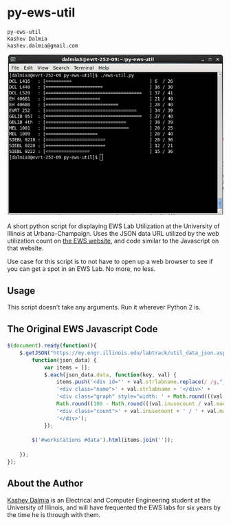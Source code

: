 py-ews-util
===========
    py-ews-util
    Kashev Dalmia
    kashev.dalmia@gmail.com

![A screenshot of py-ews-util in action](https://raw.githubusercontent.com/kashev/py-ews-util/master/screenshot.png "A screenshot of py-ews-util in action")

A short python script for displaying EWS Lab Utilization at the University of Illinois at Urbana-Champaign. Uses the JSON data URL utilized by the web utilization count on [the EWS website](http://it.engineering.illinois.edu/ews/), and code similar to the Javascript on that website.

Use case for this script is to not have to open up a web browser to see if you can get a spot in an EWS Lab. No more, no less.

## Usage

This script doesn't take any arguments. Run it wherever Python 2 is.

## The Original EWS Javascript Code

```Javascript
$(document).ready(function(){
    $.getJSON("https://my.engr.illinois.edu/labtrack/util_data_json.asp?callback=?",
        function(json_data) {
            var items = [];
            $.each(json_data.data, function(key, val) {
                items.push('<div id="' + val.strlabname.replace(/ /g,"_") + '" class="lab">' + 
                '<div class="name">' + val.strlabname + '</div>' +
                '<div class="graph" style="width: ' + Math.round(((val.inusecount / val.machinecount) * 100) / 2) + 'px; margin-right: ' + 
                Math.round((100 - Math.round(((val.inusecount / val.machinecount) * 100)))/2) + 'px;">&nbsp;</div>' + 
                '<div class="count">' + val.inusecount + ' / ' + val.machinecount + '</div><div class="clear">&nbsp;</div>' + 
                '</div>');
            });

        $('#workstations #data').html(items.join(''));
            
    });
});
```
## About the Author

[Kashev Dalmia](http://kashevdalmia.com) is an Electrical and Computer Engineering student at the University of Illinois, and will have frequented the EWS labs for six years by the time he is through with them.
